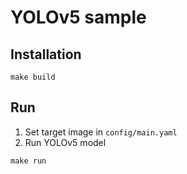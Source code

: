 # YOLOv5 sample

## Installation
```
make build
```

## Run
1. Set target image in `config/main.yaml`
2. Run YOLOv5 model

```
make run
```